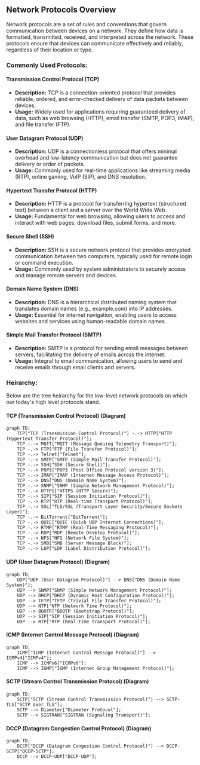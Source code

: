 ## Network Protocols Overview

Network protocols are a set of rules and conventions that govern communication between devices on a network. They define how data is formatted, transmitted, received, and interpreted across the network. These protocols ensure that devices can communicate effectively and reliably, regardless of their location or type.

### Commonly Used Protocols:

#### Transmission Control Protocol (TCP)
- **Description:** TCP is a connection-oriented protocol that provides reliable, ordered, and error-checked delivery of data packets between devices.
- **Usage:** Widely used for applications requiring guaranteed delivery of data, such as web browsing (HTTP), email transfer (SMTP, POP3, IMAP), and file transfer (FTP).

#### User Datagram Protocol (UDP)
- **Description:** UDP is a connectionless protocol that offers minimal overhead and low-latency communication but does not guarantee delivery or order of packets.
- **Usage:** Commonly used for real-time applications like streaming media (RTP), online gaming, VoIP (SIP), and DNS resolution.

#### Hypertext Transfer Protocol (HTTP)
- **Description:** HTTP is a protocol for transferring hypertext (structured text) between a client and a server over the World Wide Web.
- **Usage:** Fundamental for web browsing, allowing users to access and interact with web pages, download files, submit forms, and more.

#### Secure Shell (SSH)
- **Description:** SSH is a secure network protocol that provides encrypted communication between two computers, typically used for remote login or command execution.
- **Usage:** Commonly used by system administrators to securely access and manage remote servers and devices.

#### Domain Name System (DNS)
- **Description:** DNS is a hierarchical distributed naming system that translates domain names (e.g., example.com) into IP addresses.
- **Usage:** Essential for internet navigation, enabling users to access websites and services using human-readable domain names.

#### Simple Mail Transfer Protocol (SMTP)
- **Description:** SMTP is a protocol for sending email messages between servers, facilitating the delivery of emails across the internet.
- **Usage:** Integral to email communication, allowing users to send and receive emails through email clients and servers.

### Heirarchy:
Below are the tree heirarchy for the low-level network protocols on which our today's high level protocols stand.

#### TCP (Transmission Control Protocol) (Diagram)
```mermaid
graph TD;
    TCP["TCP (Transmission Control Protocol)"] -.-> HTTP["HTTP (Hypertext Transfer Protocol)"];
    TCP -.-> MQTT["MQTT (Message Queuing Telemetry Transport)"];
    TCP -.-> FTP["FTP (File Transfer Protocol)"];
    TCP -.-> Telnet["Telnet"];
    TCP -.-> SMTP["SMTP (Simple Mail Transfer Protocol)"];
    TCP -.-> SSH["SSH (Secure Shell)"];
    TCP -.-> POP3["POP3 (Post Office Protocol version 3)"];
    TCP -.-> IMAP["IMAP (Internet Message Access Protocol)"];
    TCP -.-> DNS["DNS (Domain Name System)"];
    TCP -.-> SNMP["SNMP (Simple Network Management Protocol)"];
    TCP -.-> HTTPS["HTTPS (HTTP Secure)"];
    TCP -.-> SIP["SIP (Session Initiation Protocol)"];
    TCP -.-> RTP["RTP (Real-time Transport Protocol)"];
    TCP -.-> SSL["TLS/SSL (Transport Layer Security/Secure Sockets Layer)"];
    TCP -.-> BitTorrent["BitTorrent"];
    TCP -.-> QUIC["QUIC (Quick UDP Internet Connections)"];
    TCP -.-> RTMP["RTMP (Real-Time Messaging Protocol)"];
    TCP -.-> RDP["RDP (Remote Desktop Protocol)"];
    TCP -.-> NFS["NFS (Network File System)"];
    TCP -.-> SMB["SMB (Server Message Block)"];
    TCP -.-> LDP["LDP (Label Distribution Protocol)"];
```

#### UDP (User Datagram Protocol) (Diagram)
```mermaid
graph TD;
    UDP["UDP (User Datagram Protocol)"] --> DNS["DNS (Domain Name System)"];
    UDP --> SNMP["SNMP (Simple Network Management Protocol)"];
    UDP --> DHCP["DHCP (Dynamic Host Configuration Protocol)"];
    UDP --> TFTP["TFTP (Trivial File Transfer Protocol)"];
    UDP --> NTP["NTP (Network Time Protocol)"];
    UDP --> BOOTP["BOOTP (Bootstrap Protocol)"];
    UDP --> SIP["SIP (Session Initiation Protocol)"];
    UDP --> RTP["RTP (Real-time Transport Protocol)"];
```

#### ICMP (Internet Control Message Protocol) (Diagram)
```mermaid
graph TD;
    ICMP["ICMP (Internet Control Message Protocol)"] --> ICMPv4["ICMPv4"];
    ICMP --> ICMPv6["ICMPv6"];
    ICMP --> IGMP["IGMP (Internet Group Management Protocol)"];
```

#### SCTP (Stream Control Transmission Protocol) (Diagram)
```mermaid
graph TD;
    SCTP["SCTP (Stream Control Transmission Protocol)"] --> SCTP-TLS["SCTP over TLS"];
    SCTP --> Diameter["Diameter Protocol"];
    SCTP --> SIGTRAN["SIGTRAN (Signaling Transport)"];
```

#### DCCP (Datagram Congestion Control Protocol) (Diagram)
```mermaid
graph TD;
    DCCP["DCCP (Datagram Congestion Control Protocol)"] --> DCCP-SCTP["DCCP-SCTP"];
    DCCP --> DCCP-UDP["DCCP-UDP"];
```
